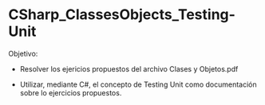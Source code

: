# CSharp_ClassesObjects_Testing-Unit

Objetivo: 
  - Resolver los ejericios propuestos del archivo Clases y Objetos.pdf
  
  - Utilizar, mediante C#, el concepto de Testing Unit como documentación sobre lo ejercicios propuestos. 
